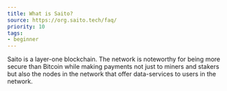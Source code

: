 ```yaml
---
title: What is Saito?
source: https://org.saito.tech/faq/
priority: 10
tags:
- beginner
---
```


Saito is a layer-one blockchain. The network is noteworthy for being more secure than Bitcoin while making payments not just to miners and stakers but also the nodes in the network that offer data-services to users in the network.


